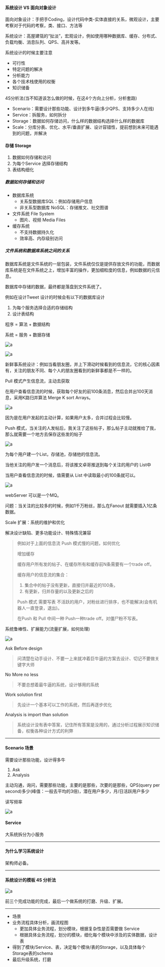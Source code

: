 #### 系统设计 VS 面向对象设计

面向对象设计：手把手Coding，设计代码中类-实体直接的关系，微观设计，主要考察对于代码的考察，类、接口、方法等

系统设计：高屋建瓴的“扯淡”，宏观设计，例如使用哪种数据库、缓存、分布式、负载均衡、消息队列、QPS、高并发等。



系统设计的时候主要注意

* 可行性
* 特定问题的解决
* 分析能力
* 各个技术栈使用的权衡
* 知识储备



4S分析法(当不知道该怎么做的时候，在这4个方向上分析，分析套路)

* Scenario：需要设计那些功能、设计到多牛逼(多少QPS、支持多少人在线)
* Service：拆服务，如何拆分
* Storage：数据如何存储访问，什么样的数据结构选择什么样的数据库
* Scale：分库分表、优化、水平/垂直扩展、设计容错性，提前想到未来可能遇到的问题，并解决



#### 存储 Storage

1. 数据如何存储和访问
2. 为每个Service 选择存储结构
3. 表结构细化

##### 数据如何存储和访问

* 数据库系统
  * 关系型数据库SQL：例如存储用户信息
  * 非关系型数据库 NoSQL：存储推文、社交图谱
* 文件系统 File System
  * 图片、视频 Media Files
* 缓存系统
  * 不支持数据持久化
  * 效率高、内存级别访问

##### 文件系统和数据库系统之间的关系

数据库系统是文件系统的一层包装，文件系统仅仅是提供存放文件的功能，而数据库系统是在文件系统之上，增加丰富的操作，更加细粒度的信息，例如数据的元信息。

数据库中存储的数据，最终都是落盘到文件系统了。

例如在设计Tweet 设计的时候会有以下的数据库设计

1. 为每个服务选择合适的存储结构
2. 设计表结构

程序 = 算法 + 数据结构

系统 = 服务 + 数据存储

![a](./imgs/dtweet.png)

![a](./imgs/dtweet2.png)



新鲜事系统设计：例如当看朋友圈，并上下滑动时候看到的信息流，它的核心因素有，关注的朋友不同、每个人的朋友圈看到的新鲜事都是不一样的。

Pull 模式产生信息流，主动去获取

在用户查看信息流的时候，获取每个好友的前100条消息，然后合并出100天消息，采用K路归并算法 Merge K sort Arrays。

![a](./imgs/newbrand.png)

因为是在用户发起的主动计算，如果用户太多，合并过程会比较慢。



Push 模式，当关注的人发帖后，我关注了这些帖子，那么帖子主动就推给了我，那么就需要一个地方去保存这些发的帖子

![a](./imgs/newpushbrand.png)

为每个用户建一个List，存储池，存储他的信息流。

当他关注的用户发一个消息后，将该推文卓哥推送到每个关注的用户的 List中

当用户查看信息流的时候，值需要从 List 中读取最小的100条就可以。

![a](./imgs/newpushbrand2.png)

webServer 可以是一个MQ。

问题：当关注的比较多的时候，例如1千万粉丝，那么在Fanout 就需要插入1亿条数据。



Scale 扩展：系统的维护和优化

解决设计缺陷、更多功能设计、特殊情况兼容

> 例如对于上面的信息流 Push 模式慢的问题，如何优化
>
> 增加缓存
>
> 缓存用户所有发的帖子、在缓存所有和缓存前N条需要有一个trade off。
>
> 缓存用户的信息流的集合：
>
> 1. 集合中的帖子没有更新，直接归并最近的100条，
> 2. 有更新，归并存量的以及更新之后的
>
> Push 模式 需要写表 不活跃的用户，对粉丝进行排序，也不能解决(会有机器人一直登录，退出)。
>
> 在Push 和 Pull 中间一种 Push一种trade off。对僵尸粉不写表。

系统鲁棒性、扩展能力(流量扩展，如何处理)

![a](./imgs/newpushbrand3.png)



Ask Before design

> 问清楚在动手设计、不要一上来就冲着巨牛逼的方案去设计、切记不要做关键字大师

No More no less

> 不要总想着最牛逼的系统，设计够用的系统

Work solution first

> 先设计一个基本可以工作的系统，然后再逐步优化

Analysis is import than solution

> 系统设计没有表中答案，记住所有答案是没用的，通过分析过程展示知识储备，权衡各种设计方式的利弊

---

#### Scenario 场景

需要设计那些功能，设计得多牛

1. Ask 
2. Analysis

主动沟通，询问，需要那些功能，主要的是那些，次要的是那些，QPS(query per second)多少(峰值：一般去平均的3倍)，潜在用户多少，月/日活跃用户多少

读写频率

![a](./imgs/senarieo1.png)

#### Service

大系统拆分为小服务

---

#### 为什么学习系统设计

架构师必备。

---

#### 系统设计的模板 4S 分析法

![a](./imgs/11.png)

前三个完成功能的完成，最后一个做系统的打磨、升级、扩展。

---

* 场景
* 业务流程具体分析，画流程图
  * 更加具体业务流程，划分模块，根据复杂性是否需要做 Service
  * 根据具体业务流程，划分的模块，细化每个模块中涉及的实体数据，设计表
* 得到了模块/Service、表，决定每个模块/表的Storage，以及具体每个Storage表的schema
* 最后升级系统，打磨












